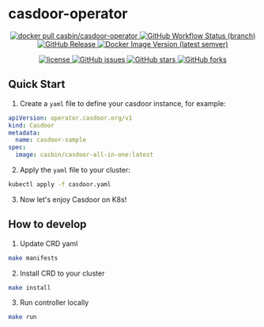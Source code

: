 # casdoor-operator

<p align="center">
  <a href="https://hub.docker.com/r/casbin/casdoor-operator">
    <img alt="docker pull casbin/casdoor-operator" src="https://img.shields.io/docker/pulls/casbin/casdoor-operator.svg">
  </a>
  <a href="https://github.com/casdoor/casdoor-operator/actions/workflows/build.yml">
    <img alt="GitHub Workflow Status (branch)" src="https://github.com/casdoor/casdoor-operator/workflows/Build/badge.svg?style=flat-square">
  </a>
  <a href="https://github.com/casdoor/casdoor-operator/releases/latest">
    <img alt="GitHub Release" src="https://img.shields.io/github/v/release/casdoor/casdoor-operator.svg">
  </a>
  <a href="https://hub.docker.com/repository/docker/casbin/casdoor-operator">
    <img alt="Docker Image Version (latest semver)" src="https://img.shields.io/badge/Docker%20Hub-latest-brightgreen">
  </a>
</p>


<p align="center">
  <a href="https://github.com/casdoor/casdoor-operator/blob/master/LICENSE">
    <img src="https://img.shields.io/github/license/casdoor/casdoor-operator?style=flat-square" alt="license">
  </a>
  <a href="https://github.com/casdoor/casdoor-operator/issues">
    <img alt="GitHub issues" src="https://img.shields.io/github/issues/casdoor/casdoor-operator?style=flat-square">
  </a>
  <a href="#">
    <img alt="GitHub stars" src="https://img.shields.io/github/stars/casdoor/casdoor-operator?style=flat-square">
  </a>
  <a href="https://github.com/casdoor/casdoor-operator/network">
    <img alt="GitHub forks" src="https://img.shields.io/github/forks/casdoor/casdoor-operator?style=flat-square">
  </a>
</p>

## Quick Start

1. Create a `yaml` file to define your casdoor instance, for example:

```yaml
apiVersion: operator.casdoor.org/v1
kind: Casdoor
metadata:
  name: casdoor-sample
spec:
  image: casbin/casdoor-all-in-one:latest
```

2. Apply the `yaml` file to your cluster:

```bash
kubectl apply -f casdoor.yaml
```

3. Now let's enjoy Casdoor on K8s!

## How to develop

1. Update CRD yaml

```bash
make manifests
```

2. Install CRD to your cluster

```bash
make install
```

3. Run controller locally

```bash
make run
```
